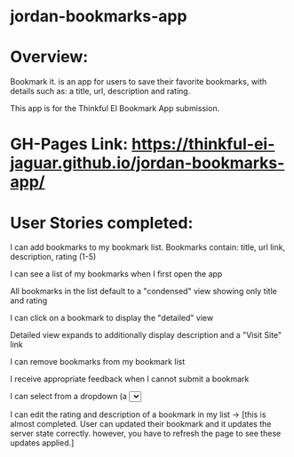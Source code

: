 # jordan-bookmarks-app

# Overview: 
Bookmark it. is an app for users to save their favorite bookmarks, with details such as: a title, url, description and rating. 

This app is for the Thinkful EI Bookmark App submission.

# GH-Pages Link: https://thinkful-ei-jaguar.github.io/jordan-bookmarks-app/

# User Stories completed: 

  I can add bookmarks to my bookmark list. Bookmarks contain: title, url link, description, rating (1-5)

  I can see a list of my bookmarks when I first open the app

  All bookmarks in the list default to a "condensed" view showing only title and rating

  I can click on a bookmark to display the "detailed" view

  Detailed view expands to additionally display description and a "Visit Site" link

  I can remove bookmarks from my bookmark list

  I receive appropriate feedback when I cannot submit a bookmark

  I can select from a dropdown (a <select> element) a "minimum rating" to filter the list by all bookmarks rated at or above the chosen selection

  I can edit the rating and description of a bookmark in my list
    -> [this is almost completed. User can updated their bookmark and it updates the server state correctly. however, you have to refresh the page to see these updates applied.] 
